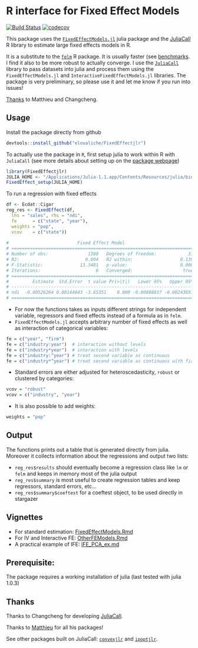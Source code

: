 
# R interface for Fixed Effect Models

[![Build Status](https://travis-ci.org/eloualiche/FixedEffectjlr.svg?branch=master)](https://travis-ci.org/eloualiche/FixedEffectjlr)
[![codecov](https://codecov.io/gh/eloualiche/FixedEffectjlr/branch/master/graph/badge.svg)](https://codecov.io/gh/eloualiche/FixedEffectjlr)



This package uses the [`FixedEffectModels.jl`](https://github.com/matthieugomez/FixedEffectModels.jl) julia package and the [JuliaCall](https://github.com/Non-Contradiction/JuliaCall) R library to estimate large fixed effects models in R.

It is a substitute to the [`felm`](https://cran.r-project.org/web/packages/lfe/index.html) R package. It is usually faster (see [benchmarks](./vignettes/benchmark.md). I find it also to be more robust to actually converge. I use the [`JuliaCall`](https://github.com/Non-Contradiction/JuliaCall) library to pass datasets into julia and process them using the `FixedEffectModels.jl` and  `InteractiveFixedEffectModels.jl` libraries.
The package is very preliminary, so please use it and let me know if you run into issues!

[Thanks](#thanks) to Matthieu and Changcheng.


## Usage

Install the package directly from github
```r
devtools::install_github("eloualiche/FixedEffectjlr")
```

To actually use the package in `R`, first setup julia to work within R with `JuliaCall` (see more details about setting up on the [package webpage](https://github.com/Non-Contradiction/JuliaCall))
```r
library(FixedEffectjlr)
JULIA_HOME <- "/Applications/Julia-1.1.app/Contents/Resources/julia/bin/"
FixedEffect_setup(JULIA_HOME)
```

To run a regression with fixed effects
```r
df <- Ecdat::Cigar
reg_res <- FixedEffect(df,
  lhs = "sales", rhs = "ndi",
  fe      = c("state", "year"),
  weights = "pop",
  vcov    = c("state"))
  
#                          Fixed Effect Model
# =====================================================================
# Number of obs:               1380   Degrees of freedom:            31
# R2:                         0.804   R2 within:                  0.139
# F-Statistic:              13.3481   p-value:                    0.000
# Iterations:                     6   Converged:                   true
# =====================================================================
#         Estimate  Std.Error  t value Pr(>|t|)   Lower 95%   Upper 95%
# ---------------------------------------------------------------------
# ndi  -0.00526264 0.00144043 -3.65351    0.000 -0.00808837 -0.00243691
# =====================================================================  
```
  
+ For now the functions takes as inputs different strings for independent variable, regressors and fixed effects instead of a formula as in `felm`.
+ `FixedEffectModels.jl` accepts arbitrary number of fixed effects as well as interaction of categorical variables:

```r
fe = c("year", "firm")
fe = c("industry:year")  # interaction without levels
fe = c("industry*year")  # interaction with levels
fe = c("industry:^year") # treat second variable as continuous 
fe = c("industry*^year") # treat second variable as continuous with first level
```

+ Standard errors are either adjusted for heteroscedasticity, `robust` or clustered by categories:
```r
vcov = "robust"
vcov = c("industry", "year")
```

+ It is also possible to add weights:
```r
weights = "pop"
```


## Output

The functions prints out a table that is generated directly from julia. Moreover it collects information about the regressions and output two lists:
  
  * `reg_res$results` should eventually become a regression class like `lm` or `felm` and keeps in memory most of the julia output
  * `reg_res$summary` is most useful to create regression tables and keep regressors, standard errors, etc...
  * `reg_res$summary$coeftest` for a coeftest object, to be used directly in stargazer  
  
  
## Vignettes

  * For standard estimation:    [FixedEffectModels.Rmd](./vignettes/FixedEffectModels.Rmd)
  * For IV and Interactive FE:  [OtherFEModels.Rmd](./vignettes/OtherFEModels.Rmd)
  * A practical example of IFE: [IFE_PCA_ex.md](./vignettes/IFE_PCA_ex.md)

## Prerequisite:

The package requires a working installation of julia (last tested with julia 1.0.3)


## <a name = "thanks">Thanks</a>

Thanks to Changcheng for developing [JuliaCall](https://github.com/Non-Contradiction/JuliaCall).

Thanks to [Matthieu](https://github.com/matthieugomez) for all his packages!

See other packages built on JuliaCall: [`convexjlr`](https://github.com/Non-Contradiction/convexjlr) and [`ipoptjlr`](https://github.com/Non-Contradiction/ipoptjlr).


